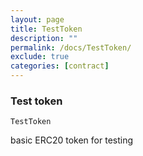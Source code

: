 ```yaml
---
layout: page
title: TestToken
description: ""
permalink: /docs/TestToken/
exclude: true
categories: [contract]
---
```


### Test token


`TestToken`



basic ERC20 token for testing



